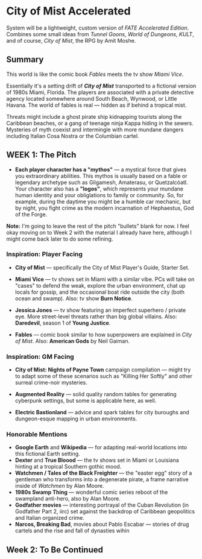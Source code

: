 # City of Mist Accelerated

System will be a lightweight, custom version of _FATE Accelerated Edition_. Combines some small ideas from _Tunnel Goons_, _World of Dungeons_, _KULT_, and of course, _City of Mist_, the RPG by Amít Moshe.

## Summary

This world is like the comic book _Fables_ meets the tv show _Miami Vice_. 

Essentially it's a setting drift of **_City of Mist_** transported to a fictional version of 1980s Miami, Florida. The players are associated with a private detective agency located somewhere around South Beach, Wynwood, or Little Havana. The world of fables is real — hidden as if behind a tropical mist. 

Threats might include a ghost pirate ship kidnapping tourists along the Caribbean beaches, or a gang of teenage ninja Kappa hiding in the sewers. Mysteries of myth coexist and intermingle with more mundane dangers including Italian Cosa Nostra or the Columbian cartel.

## WEEK 1: The Pitch

* **Each player character has a "mythos"** — a mystical force that gives you extraordinary abilities. This mythos is usually based on a fable or legendary archetype such as Gilgamesh, Amaterasu, or Quetzalcóatl. Your character also has a **"logos"**, which represents your mundane human identity and your obliglations to family or community. So, for example, during the daytime you might be a humble car mechanic, but by night, you fight crime as the modern incarnation of Hephaestus, God of the Forge.

**Note:** I'm going to leave the rest of the pitch "bullets" blank for now. I feel okay moving on to Week 2 with the material I already have here, although I might come back later to do some refining.

### Inspiration: Player Facing

* **City of Mist** — specifically the City of Mist Player's Guide, Starter Set.

* **Miami Vice** — tv shows set in Miami with a similar vibe. PCs will take on "cases" to defend the weak, explore the urban environment, chat up locals for gossip, and the occasional boat ride outside the city (both ocean and swamp). Also: tv show **Burn Notice**.
 
* **Jessica Jones** — tv show featuring an imperfect superhero / private eye. More street-level threats rather than big global villains. Also: **Daredevil**, season 1 of **Young Justice**.
 
* **Fables** — comic book similar to how superpowers are explained in _City of Mist_. Also: **American Gods** by Neil Gaiman.

### Inspiration: GM Facing

* **City of Mist: Nights of Payne Town** campaign compilation — might try to adapt some of these scenarios such as "Killing Her Softly" and other surreal crime-noir mysteries.

* **Augmented Reality** — solid quality random tables for generating cyberpunk settings, but some is applicable here, as well.

* **Electric Bastionland** — advice and spark tables for city buroughs and dungeon-esque mapping in urban environments.
 
### Honorable Mentions

* **Google Earth** and **Wikipedia** — for adapting real-world locations into this fictional Earth setting. 
* **Dexter** and **True Bloood** — the tv shows set in Miami or Louisiana hinting at a tropical Southern gothic mood.
* **Watchmen / Tales of the Black Freighter** — the "easter egg" story of a gentleman who transforms into a degenerate pirate, a frame narrative inside of _Watchmen_ by Alan Moore.
* **1980s Swamp Thing** — wonderful comic series reboot of the swampland anti-hero, also by Alan Moore.
* __Godfather movies__ — interesting portrayal of the Cuban Revolution (in Godfather Part 2, iirc) set against the backdrop of Caribbean geopolitics and Italian organized crime.
* **Narcos, Breaking Bad**, movies about Pablo Escabar — stories of drug cartels and the rise and fall of dynasties wihin

## Week 2: To Be Continued
